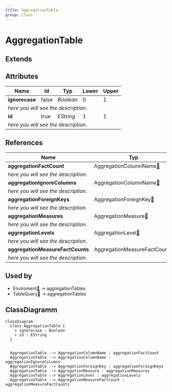 ```yaml
---
title: AggregationTable
group: Class
---
```


# AggregationTable<a name="class-aggregationtable"></a>


## Extends

## Attributes

<table>
  <thead>
    <tr>
      <th>Name</th>
      <th>Id</th>
      <th>Typ</th>
      <th>Lower</th>
      <th>Upper</th>
    </tr>
  </thead>
  <tbody>
    <tr>
      <td><strong>ignorecase</strong></td>
      <td>false</td>
      <td><em>Boolean</em></td>
      <td>0</td>
      <td>1</td>
    </tr>
    <tr>
      <td colspan="5"><em> here you will see the description.</em></td>
    </tr>
    <tr>
      <td><strong>id</strong></td>
      <td>true</td>
      <td><em>EString</em></td>
      <td>1</td>
      <td>1</td>
    </tr>
    <tr>
      <td colspan="5"><em> here you will see the description.</em></td>
    </tr>
  </tbody>
</table>

## References

<table>
  <thead>
    <tr>
      <th>Name</th>
      <th>Typ</th>
      <th>Lower</th>
      <th>Upper</th>
      <th>Containment</th>
    </tr>
  </thead>
  <tbody>
    <tr>
      <td><strong>aggregationFactCount</strong></td>
      <td>AggregationColumnName<a href="./class-AggregationColumnName">🔗</a></td>
      <td>1</td>
      <td>1</td>
      <td>true</td>
    </tr>
    <tr>
      <td colspan="5"><em> here you will see the description.</em></td>
    </tr>
    <tr>
      <td><strong>aggregationIgnoreColumns</strong></td>
      <td>AggregationColumnName<a href="./class-AggregationColumnName">🔗</a></td>
      <td>0</td>
      <td>&infin;</td>
      <td>true</td>
    </tr>
    <tr>
      <td colspan="5"><em> here you will see the description.</em></td>
    </tr>
    <tr>
      <td><strong>aggregationForeignKeys</strong></td>
      <td>AggregationForeignKey<a href="./class-AggregationForeignKey">🔗</a></td>
      <td>0</td>
      <td>&infin;</td>
      <td>true</td>
    </tr>
    <tr>
      <td colspan="5"><em> here you will see the description.</em></td>
    </tr>
    <tr>
      <td><strong>aggregationMeasures</strong></td>
      <td>AggregationMeasure<a href="./class-AggregationMeasure">🔗</a></td>
      <td>1</td>
      <td>&infin;</td>
      <td>true</td>
    </tr>
    <tr>
      <td colspan="5"><em> here you will see the description.</em></td>
    </tr>
    <tr>
      <td><strong>aggregationLevels</strong></td>
      <td>AggregationLevel<a href="./class-AggregationLevel">🔗</a></td>
      <td>0</td>
      <td>&infin;</td>
      <td>true</td>
    </tr>
    <tr>
      <td colspan="5"><em> here you will see the description.</em></td>
    </tr>
    <tr>
      <td><strong>aggregationMeasureFactCounts</strong></td>
      <td>AggregationMeasureFactCount<a href="./class-AggregationMeasureFactCount">🔗</a></td>
      <td>0</td>
      <td>&infin;</td>
      <td>true</td>
    </tr>
    <tr>
      <td colspan="5"><em> here you will see the description.</em></td>
    </tr>
  </tbody>
</table>



## Used by

- Enviroment[🔗](./class-Enviroment) → aggregationTables
- TableQuery[🔗](./class-TableQuery) → aggregationTables

## ClassDiagramm

```mermaid
classDiagram
  class AggregationTable {
    + ignorecase : Boolean
    + id : EString
  }


  AggregationTable --> AggregationColumnName : aggregationFactCount
  AggregationTable --> AggregationColumnName : aggregationIgnoreColumns
  AggregationTable --> AggregationForeignKey : aggregationForeignKeys
  AggregationTable --> AggregationMeasure : aggregationMeasures
  AggregationTable --> AggregationLevel : aggregationLevels
  AggregationTable --> AggregationMeasureFactCount : aggregationMeasureFactCounts

```
